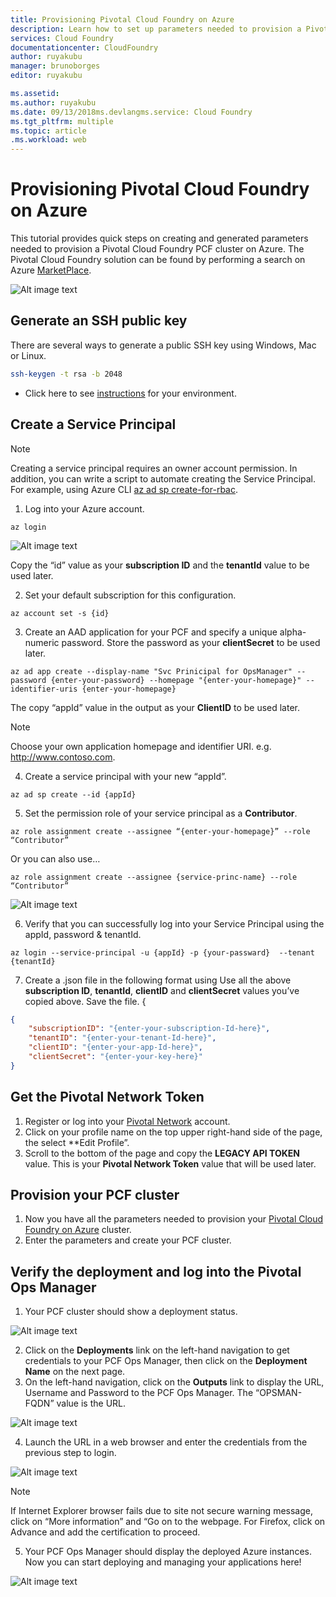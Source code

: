 ```yaml
---
title: Provisioning Pivotal Cloud Foundry on Azure
description: Learn how to set up parameters needed to provision a Pivotal Cloud Foundry PCF cluster on Azure
services: Cloud Foundry
documentationcenter: CloudFoundry
author: ruyakubu
manager: brunoborges
editor: ruyakubu

ms.assetid:
ms.author: ruyakubu
ms.date: 09/13/2018ms.devlangms.service: Cloud Foundry
ms.tgt_pltfrm: multiple
ms.topic: article
.ms.workload: web
---
```


# Provisioning Pivotal Cloud Foundry on Azure

This tutorial provides quick steps on creating and generated parameters needed to provision a Pivotal Cloud Foundry PCF cluster on Azure.  The Pivotal Cloud Foundry solution can be found by performing a search on Azure [MarketPlace](https://azuremarketplace.microsoft.com/marketplace/apps/pivotal.pivotal-cloud-foundry).

![Alt image text](media/deploy/pcf-marketplace1.png "Search Pivotal Cloud Foundry in Azure")


## Generate an SSH public key

There are several ways to generate a public SSH key using Windows, Mac or Linux.

```Bash
ssh-keygen -t rsa -b 2048
```
- Click here to see [instructions]( https://docs.microsoft.com/azure/virtual-machines/linux/ssh-from-windows) for your environment.

## Create a Service Principal

> [!NOTE]
>
> Creating a service principal requires an owner account permission.  In addition, you can write a script to automate creating the Service Principal. For example, using Azure CLI [az ad sp create-for-rbac](https://docs.microsoft.com/cli/azure/ad/sp?view=azure-cli-latest).

1. Log into your Azure account.

`az login`

![Alt image text](media/deploy/az-login-output.png "Azure CLI login")
 
Copy the “id” value as your **subscription ID** and the **tenantId** value to be used later.

2. Set your default subscription for this configuration.

`az account set -s {id}`

3. Create an AAD application for your PCF and specify a unique alpha-numeric password.  Store the password as your **clientSecret** to be used later.

`az ad app create --display-name "Svc Prinicipal for OpsManager" --password {enter-your-password} --homepage "{enter-your-homepage}" --identifier-uris {enter-your-homepage}`

The copy “appId” value in the output as your **ClientID** to be used later.


> [!NOTE]
>
> Choose your own application homepage and identifier URI.  e.g. http://www.contoso.com.

4. Create a service principal with your new “appId”.

`az ad sp create --id {appId}`

5. Set the permission role of your service principal as a **Contributor**.

`az role assignment create --assignee “{enter-your-homepage}” --role “Contributor” `

Or you can also use…

`az role assignment create --assignee {service-princ-name} --role “Contributor” `

![Alt image text](media/deploy/svc-princ3.png "Service Principal role assignment")

6. Verify that you can successfully log into your Service Principal using the appId, password & tenantId.

`az login --service-principal -u {appId} -p {your-passward}  --tenant {tenantId}`

7. Create a .json file in the following format using Use all the above **subscription ID**, **tenantId**, **clientID** and **clientSecret** values you’ve copied above.  Save the file.
{
```json
{
    "subscriptionID": "{enter-your-subscription-Id-here}",
    "tenantID": "{enter-your-tenant-Id-here}",
    "clientID": "{enter-your-app-Id-here}",
    "clientSecret": "{enter-your-key-here}"
}
```

## Get the Pivotal Network Token

1. Register or log into your [Pivotal Network](https://network.pivotal.io) account.
2. Click on your profile name on the top upper right-hand side of the page, the select **Edit Profile”.
3. Scroll to the bottom of the page and copy the **LEGACY API TOKEN** value.  This is your **Pivotal Network Token** value that will be used later.

## Provision your PCF cluster
1. Now you have all the parameters needed to provision your [Pivotal Cloud Foundry on Azure](https://azuremarketplace.microsoft.com/marketplace/apps/pivotal.pivotal-cloud-foundry) cluster.
2. Enter the parameters and create your PCF cluster.

## Verify the deployment and log into the Pivotal Ops Manager

1. Your PCF cluster should show a deployment status.

![Alt image text](media/deploy/deployment.png "Azure deployment status")


2. Click on the **Deployments** link on the left-hand navigation to get credentials to your PCF Ops Manager, then click on the **Deployment Name** on the next page.
3. On the left-hand navigation, click on the **Outputs** link to display the URL, Username and Password to the PCF Ops Manager.  The “OPSMAN-FQDN” value is the URL.
 
![Alt image text](media/deploy/deploy-outputs.png "Cloud Foundry deployment output")
 
4. Launch the URL in a web browser and enter the credentials from the previous step to login.

![Alt image text](media/deploy/pivotal-login.png "Pivotal Login page")
         
> [!NOTE]
>
> If Internet Explorer browser fails due to site not secure warning message, click on “More information” and “Go on to the webpage.  For Firefox, click on Advance and add the certification to proceed.

5. Your PCF Ops Manager should display the deployed Azure instances. Now you can start deploying and managing your applications here!
               
![Alt image text](media/deploy/Ops-Mgr7.png "Deployed Azure imstance in Pivotal")
 
